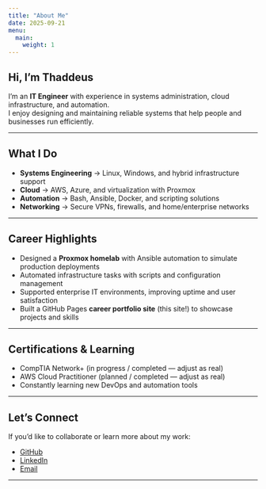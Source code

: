 ```yaml
---
title: "About Me"
date: 2025-09-21
menu:
  main:
    weight: 1
---
```


## Hi, I’m Thaddeus

I’m an **IT Engineer** with experience in systems administration, cloud infrastructure, and automation.  
I enjoy designing and maintaining reliable systems that help people and businesses run efficiently.

---

## What I Do
- **Systems Engineering** → Linux, Windows, and hybrid infrastructure support  
- **Cloud** → AWS, Azure, and virtualization with Proxmox  
- **Automation** → Bash, Ansible, Docker, and scripting solutions  
- **Networking** → Secure VPNs, firewalls, and home/enterprise networks  

---

## Career Highlights
- Designed a **Proxmox homelab** with Ansible automation to simulate production deployments  
- Automated infrastructure tasks with scripts and configuration management  
- Supported enterprise IT environments, improving uptime and user satisfaction  
- Built a GitHub Pages **career portfolio site** (this site!) to showcase projects and skills  

---

## Certifications & Learning
- CompTIA Network+ (in progress / completed — adjust as real)  
- AWS Cloud Practitioner (planned / completed — adjust as real)  
- Constantly learning new DevOps and automation tools  

---

## Let’s Connect
If you’d like to collaborate or learn more about my work:  
- [GitHub](https://github.com/pearson-thaddeus-l)  
- [LinkedIn](https://linkedin.com/in/thaddeus)  
- [Email](mailto:youremail@example.com)  

---

